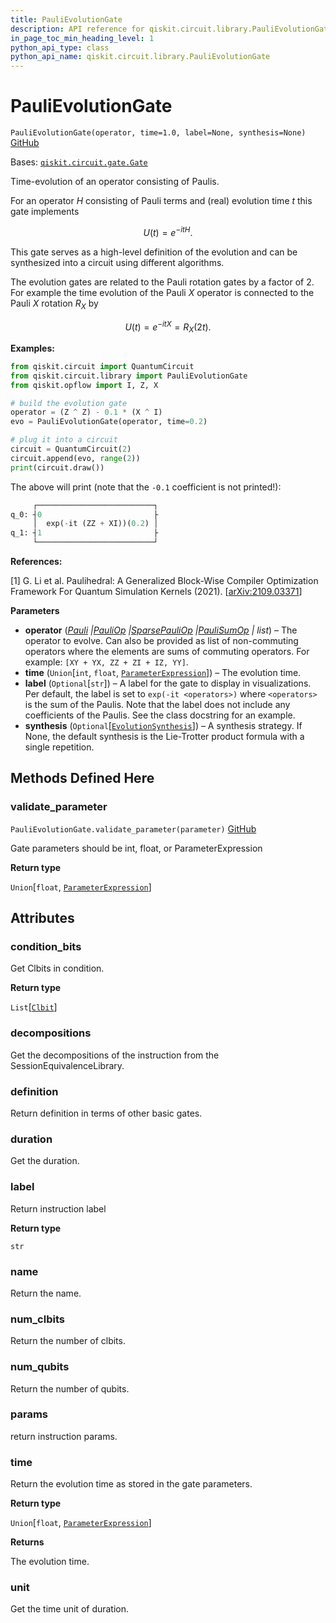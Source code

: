 ```yaml
---
title: PauliEvolutionGate
description: API reference for qiskit.circuit.library.PauliEvolutionGate
in_page_toc_min_heading_level: 1
python_api_type: class
python_api_name: qiskit.circuit.library.PauliEvolutionGate
---
```


# PauliEvolutionGate

<span id="qiskit.circuit.library.PauliEvolutionGate" />

`PauliEvolutionGate(operator, time=1.0, label=None, synthesis=None)` [GitHub](https://github.com/qiskit/qiskit/tree/stable/0.22/qiskit/circuit/library/pauli_evolution.py "view source code")

Bases: [`qiskit.circuit.gate.Gate`](qiskit.circuit.Gate "qiskit.circuit.gate.Gate")

Time-evolution of an operator consisting of Paulis.

For an operator $H$ consisting of Pauli terms and (real) evolution time $t$ this gate implements

$$
U(t) = e^{-itH}.
$$

This gate serves as a high-level definition of the evolution and can be synthesized into a circuit using different algorithms.

The evolution gates are related to the Pauli rotation gates by a factor of 2. For example the time evolution of the Pauli $X$ operator is connected to the Pauli $X$ rotation $R_X$ by

$$
U(t) = e^{-itX} = R_X(2t).
$$

**Examples:**

```python
from qiskit.circuit import QuantumCircuit
from qiskit.circuit.library import PauliEvolutionGate
from qiskit.opflow import I, Z, X

# build the evolution gate
operator = (Z ^ Z) - 0.1 * (X ^ I)
evo = PauliEvolutionGate(operator, time=0.2)

# plug it into a circuit
circuit = QuantumCircuit(2)
circuit.append(evo, range(2))
print(circuit.draw())
```

The above will print (note that the `-0.1` coefficient is not printed!):

```python
     ┌──────────────────────────┐
q_0: ┤0                         ├
     │  exp(-it (ZZ + XI))(0.2) │
q_1: ┤1                         ├
     └──────────────────────────┘
```

**References:**

\[1] G. Li et al. Paulihedral: A Generalized Block-Wise Compiler Optimization Framework For Quantum Simulation Kernels (2021). \[[arXiv:2109.03371](https://arxiv.org/abs/2109.03371)]

**Parameters**

*   **operator** ([*Pauli*](qiskit.quantum_info.Pauli "qiskit.quantum_info.Pauli")  *|*[*PauliOp*](qiskit.opflow.primitive_ops.PauliOp "qiskit.opflow.primitive_ops.PauliOp")  *|*[*SparsePauliOp*](qiskit.quantum_info.SparsePauliOp "qiskit.quantum_info.SparsePauliOp")  *|*[*PauliSumOp*](qiskit.opflow.primitive_ops.PauliSumOp "qiskit.opflow.primitive_ops.PauliSumOp") *| list*) – The operator to evolve. Can also be provided as list of non-commuting operators where the elements are sums of commuting operators. For example: `[XY + YX, ZZ + ZI + IZ, YY]`.
*   **time** (`Union`\[`int`, `float`, [`ParameterExpression`](qiskit.circuit.ParameterExpression "qiskit.circuit.parameterexpression.ParameterExpression")]) – The evolution time.
*   **label** (`Optional`\[`str`]) – A label for the gate to display in visualizations. Per default, the label is set to `exp(-it <operators>)` where `<operators>` is the sum of the Paulis. Note that the label does not include any coefficients of the Paulis. See the class docstring for an example.
*   **synthesis** (`Optional`\[[`EvolutionSynthesis`](qiskit.synthesis.EvolutionSynthesis "qiskit.synthesis.evolution.evolution_synthesis.EvolutionSynthesis")]) – A synthesis strategy. If None, the default synthesis is the Lie-Trotter product formula with a single repetition.

## Methods Defined Here

### validate\_parameter

<span id="qiskit.circuit.library.PauliEvolutionGate.validate_parameter" />

`PauliEvolutionGate.validate_parameter(parameter)` [GitHub](https://github.com/qiskit/qiskit/tree/stable/0.22/qiskit/circuit/library/pauli_evolution.py "view source code")

Gate parameters should be int, float, or ParameterExpression

**Return type**

`Union`\[`float`, [`ParameterExpression`](qiskit.circuit.ParameterExpression "qiskit.circuit.parameterexpression.ParameterExpression")]

## Attributes

<span id="qiskit.circuit.library.PauliEvolutionGate.condition_bits" />

### condition\_bits

Get Clbits in condition.

**Return type**

`List`\[[`Clbit`](qiskit.circuit.Clbit "qiskit.circuit.classicalregister.Clbit")]

<span id="qiskit.circuit.library.PauliEvolutionGate.decompositions" />

### decompositions

Get the decompositions of the instruction from the SessionEquivalenceLibrary.

<span id="qiskit.circuit.library.PauliEvolutionGate.definition" />

### definition

Return definition in terms of other basic gates.

<span id="qiskit.circuit.library.PauliEvolutionGate.duration" />

### duration

Get the duration.

<span id="qiskit.circuit.library.PauliEvolutionGate.label" />

### label

Return instruction label

**Return type**

`str`

<span id="qiskit.circuit.library.PauliEvolutionGate.name" />

### name

Return the name.

<span id="qiskit.circuit.library.PauliEvolutionGate.num_clbits" />

### num\_clbits

Return the number of clbits.

<span id="qiskit.circuit.library.PauliEvolutionGate.num_qubits" />

### num\_qubits

Return the number of qubits.

<span id="qiskit.circuit.library.PauliEvolutionGate.params" />

### params

return instruction params.

<span id="qiskit.circuit.library.PauliEvolutionGate.time" />

### time

Return the evolution time as stored in the gate parameters.

**Return type**

`Union`\[`float`, [`ParameterExpression`](qiskit.circuit.ParameterExpression "qiskit.circuit.parameterexpression.ParameterExpression")]

**Returns**

The evolution time.

<span id="qiskit.circuit.library.PauliEvolutionGate.unit" />

### unit

Get the time unit of duration.

